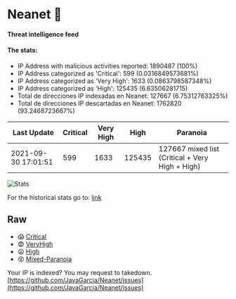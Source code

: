 # Neanet :hocho:
#### Threat intelligence feed
#### The stats:

- IP Address with malicious activities reported: 1890487 (100%)
- IP Address categorized as 'Critical':  599 (0.0316849573681%)
- IP Address categorized as 'Very High':  1633 (0.0863798587348%)
- IP Address categorized as 'High':  125435 (6.63506281715)
- Total de direcciones IP indexadas en Neanet:  127667 (6.75312763325%)
- Total de direcciones IP descartadas en Neanet:  1762820 (93.2468723667%)

| Last Update | Critical | Very High | High | Paranoia |
| --- | --- | --- | --- | --- |
| 2021-09-30 17:01:51 | 599 | 1633 | 125435 | 127667 mixed list (Critical + Very High + High)|

![Stats](https://docs.google.com/spreadsheets/d/e/2PACX-1vSnaNMIXVabIpDJjufMlzH7poXnshF3mgd8Is1g9ytUEzVsP5my4Trn8f-xkoLLQ38xpL3HtmUexLo6/pubchart?oid=501124687&format=image)

For the historical stats go to: [link](/stats.csv)
## Raw
- :scream: [Critical](https://raw.githubusercontent.com/JavaGarcia/Neanet/master/blacklists/neanet_critical.txt)
- :fearful: [VeryHigh](https://raw.githubusercontent.com/JavaGarcia/Neanet/master/blacklists/neanet_veryHigh.txtt)
- :frowning: [High](https://raw.githubusercontent.com/JavaGarcia/Neanet/master/blacklists/neanet_high.txt)
- :dizzy_face: [Mixed-Paranoia](https://raw.githubusercontent.com/JavaGarcia/Neanet/master/blacklists/neanet_all.txt)


Your IP is indexed? You may request to takedown. [https://github.com/JavaGarcia/Neanet/issues](https://github.com/JavaGarcia/Neanet/issues)















































































































































































































































































































































































































































































































































































































































































































































































































































































































































































































































































































































































































































































































































































































































































































































































































































































































































































































































































































































































































































































































































































































































































































































































































































































































































































































































































































































































































































































































































































































































































































































































































































































































































































































































































































































































































































































































































































































































































































































































































































































































































































































































































































































































































































































































































































































































































































































































































































































































































































































































































































































































































































































































































































































































































































































































































































































































































































































































































































































































































































































































































































































































































































































































































































































































































































































































































































































































































































































































































































































































































































































































































































































































































































































































































































































































































































































































































































































































































































































































































































































































































































































































































































































































































































































































































































































































































































































































































































































































































































































































































































































































































































































































































